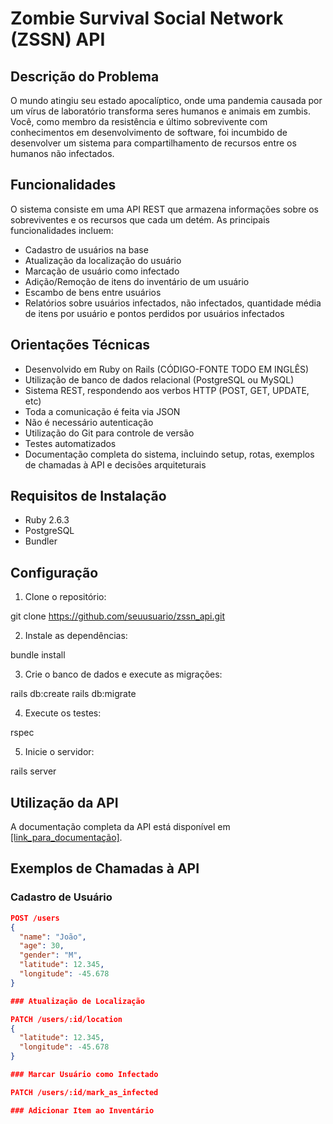 # Zombie Survival Social Network (ZSSN) API

## Descrição do Problema

O mundo atingiu seu estado apocalíptico, onde uma pandemia causada por um vírus de laboratório transforma seres humanos e animais em zumbis. Você, como membro da resistência e último sobrevivente com conhecimentos em desenvolvimento de software, foi incumbido de desenvolver um sistema para compartilhamento de recursos entre os humanos não infectados.

## Funcionalidades

O sistema consiste em uma API REST que armazena informações sobre os sobreviventes e os recursos que cada um detém. As principais funcionalidades incluem:

- Cadastro de usuários na base
- Atualização da localização do usuário
- Marcação de usuário como infectado
- Adição/Remoção de itens do inventário de um usuário
- Escambo de bens entre usuários
- Relatórios sobre usuários infectados, não infectados, quantidade média de itens por usuário e pontos perdidos por usuários infectados

## Orientações Técnicas

- Desenvolvido em Ruby on Rails (CÓDIGO-FONTE TODO EM INGLÊS)
- Utilização de banco de dados relacional (PostgreSQL ou MySQL)
- Sistema REST, respondendo aos verbos HTTP (POST, GET, UPDATE, etc)
- Toda a comunicação é feita via JSON
- Não é necessário autenticação
- Utilização do Git para controle de versão
- Testes automatizados
- Documentação completa do sistema, incluindo setup, rotas, exemplos de chamadas à API e decisões arquiteturais

## Requisitos de Instalação

- Ruby 2.6.3
- PostgreSQL
- Bundler

## Configuração

1. Clone o repositório:

git clone https://github.com/seuusuario/zssn_api.git


2. Instale as dependências:

bundle install


3. Crie o banco de dados e execute as migrações:

rails db:create
rails db:migrate


4. Execute os testes:

rspec


5. Inicie o servidor:

rails server


## Utilização da API

A documentação completa da API está disponível em [\[link_para_documentação\]](https://www.postman.com/pdoisabelle/workspace/event-organizer-api/collection/9014600-840028b4-2e03-43f5-88e6-b7595eac1f3c?action=share&creator=9014600).

## Exemplos de Chamadas à API

### Cadastro de Usuário

```json
POST /users
{
  "name": "João",
  "age": 30,
  "gender": "M",
  "latitude": 12.345,
  "longitude": -45.678
}

### Atualização de Localização

PATCH /users/:id/location
{
  "latitude": 12.345,
  "longitude": -45.678
}

### Marcar Usuário como Infectado

PATCH /users/:id/mark_as_infected

### Adicionar Item ao Inventário




